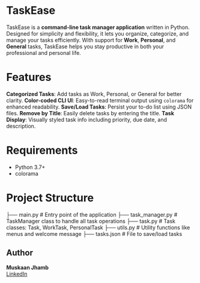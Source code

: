 # TaskEase
TaskEase is a **command-line task manager application** written in Python. Designed for simplicity and flexibility, it lets you organize, categorize, and manage your tasks efficiently. With support for **Work**, **Personal**, and **General** tasks, TaskEase helps you stay productive in both your professional and personal life.

# Features
  **Categorized Tasks**: Add tasks as Work, Personal, or General for better clarity.
  **Color-coded CLI UI**: Easy-to-read terminal output using `colorama` for enhanced readability.
  **Save/Load Tasks**: Persist your to-do list using JSON files.
  **Remove by Title**: Easily delete tasks by entering the title.
  **Task Display**: Visually styled task info including priority, due date, and description.
  
# Requirements
- Python 3.7+
- colorama

# Project Structure
├── main.py                # Entry point of the application
├── task_manager.py        # TaskManager class to handle all task operations
├── task.py                # Task classes: Task, WorkTask, PersonalTask
├── utils.py               # Utility functions like menus and welcome message
├── tasks.json             # File to save/load tasks

## Author
**Muskaan Jhamb**    
[LinkedIn](https://www.linkedin.com/in/muskaan-jhamb-a48093275)  
